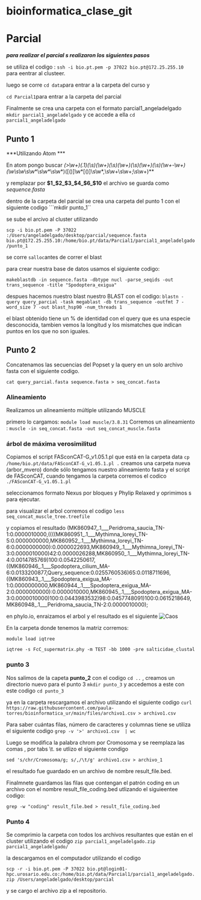 # bioinformatica_clase_git
# Parcial

***para realizar el parcial s realizaron los siguientes pasos***

se utiliza el codigo :
```ssh -i bio.pt.pem -p 37022 bio.pt@172.25.255.10``` para eentrar al clusteer.

luego se corre ```cd data```para entrar a la carpeta del curso y

```cd Parcial1```para entrar a la carpeta del parcial

Finalmente se crea una carpeta con el formato parcial1_angeladelgado ```mkdir parcial1_angeladelgado``` y ce accede a ella ```cd parcial1_angeladelgado```

## Punto 1
***Utilizando Atom ***

En atom pongo buscar **(>\w+)(\.1)(\s)(\w+)(\s)(\w+)(\s)(\w+)(\s)(\w+-\w+) (\w*\s\w*\s\w*\s\w*\s\w*)([()]\w*[()]\s\w*,\s\w+\s\w+;\s\w+)** 

y remplazar por **$1_$2_$3_$4_$6_$10**
el archivo se guarda como *sequence.fasta*

dentro de la carpeta del parcial se crea una carpeta del punto 1 con el siguiente codigo 
```mkdir punto_1``

se sube el arcivo al cluster utilizando 

```scp -i bio.pt.pem -P 37022 :/Users/angeladelgado/desktop/parcial/sequence.fasta bio.pt@172.25.255.10:/home/bio.pt/data/Parcial1/parcial1_angeladelgado/punto_1```

se corre ```salloc```antes de correr el blast

para crear nuestra base de datos usamos el siguiente codigo:

```makeblastdb -in sequence.fasta -dbtype nucl -parse_seqids -out trans_sequence -title "Spodoptera_exigua"```

despues hacemos nuestro blast nuestro BLAST con el codigo:
```blastn -query query_parcial -task megablast -db trans_sequence -outfmt 7 -word_size 7 -out blast_hsp90 -num_threads 1```

el blast obtenido tiene un % de identidad con el query que es una especie desconocida, tambien vemos la longitud y los mismatches que indican puntos en los que no son iguales. 


## Punto 2
Concatenamos las secuencias del Popset y la query en un solo archivo fasta con el siguiente codigo.

```cat query_parcial.fasta sequence.fasta > seq_concat.fasta```

### Alineamiento
Realizamos un alineamiento múltiple utilizando MUSCLE 

primero lo cargamos: ```module load muscle/3.8.31```
Corremos un alineamiento :
```muscle -in seq_concat.fasta -out seq_concat_muscle.fasta```

### árbol de máxima verosimilitud 

 Copiamos el script FASconCAT-G_v1.05.1.pl que está en la carpeta data 
 ```cp  /home/bio.pt/data/FASconCAT-G_v1.05.1.pl .``` 
 creamos una carpeta nueva (arbor_mvero) donde sólo tengamos nuestro alineamiento fasta y el script de FASconCAT, cuando tengamos la carpeta corremos el codico
 ``` ./FASconCAT-G_v1.05.1.pl```

seleccionamos formato Nexus por bloques y Phylip Relaxed y oprimimos s para ejecutar. 

para visualizar el arbol corremos el codigo ```less seq_concat_muscle_tree.treefile```

y copiamos el resultado 
(MK860947_.1___Peridroma_saucia_TN-1:0.0000010000,((((MK860951_.1___Mythimna_loreyi_TN-5:0.0000000000,MK860952_.1___Mythimna_loreyi_TN-6:0.0000000000):0.0000022693,MK860949_.1___Mythimna_loreyi_TN-3:0.0000010000)42:0.0000026288,MK860950_.1___Mythimna_loreyi_TN-4:0.0014785769)100:0.0542250617,((MK860946_.1___Spodoptera_cilium_MA-6:0.0133200877,Query_sequence:0.0255760536)65:0.0118711696,((MK860943_.1___Spodoptera_exigua_MA-1:0.0000000000,MK860944_.1___Spodoptera_exigua_MA-2:0.0000000000):0.0000010000,MK860945_.1___Spodoptera_exigua_MA-3:0.0000010000)100:0.0443983532)98:0.0457748091)100:0.0615218649,MK860948_.1___Peridroma_saucia_TN-2:0.0000010000);

en phylo.io, enraizamos el arbol y el resultado es el siguiente 
![Caos](https://github.com/angeladv15/bioinformatica_clase_git/blob/main/Screen%20Shot%202023-04-14%20at%2012.48.26%20PM.png)

 
 
 
En la carpeta donde tenemos la matriz corremos:

```module load iqtree```

```iqtree -s FcC_supermatrix.phy -m TEST -bb 1000 -pre salticidae_clustal```



### punto 3

Nos salimos de la capeta **punto_2**  con el codigo ```cd ..``` , creamos un directorio nuevo para el punto 3 ```mkdir punto_3``` y accedemos a este con este codigo ```cd punto_3```

ya en la carpeta rescargamos el archivo utilizando el siguiente codigo ```curl https://raw.githubusercontent.com/paula-torres/bioinformatica_ur/main/files/archivo1.csv > archivo1.csv```

Para saber cuántas filas, número de caracteres y columnas tiene se utiliza el siguiente codigo ```grep -v '>' archivo1.csv  | wc```

Luego se modifica la palabra chrom por Cromosoma y se reemplaza las comas , por tabs \t.  se utlizo el siguiente condigo 
 
 ```sed 's/chr/Cromosoma/g; s/,/\t/g' archivo1.csv > archivo_1```

el resultado fue guardado en un archivo de nombre result_file.bed.

Finalmnete guardamos las filas que contengan el patrón coding en un archivo con el nombre result_file_coding.bed utlizando el siguieentee codigo:

```grep -w "coding" result_file.bed > result_file_coding.bed```

### Punto 4

Se comprimio la carpeta con todos los archivos resultantes que están en el cluster utilizando el codigo 
```zip parcial1_angeladelgado.zip parcial1_angeladelgado/```

la descargamos en el computador utilizando el codigo 

```scp -r -i bio.pt.pem -P 37022 bio.pt@login01-hpc.urosario.edu.co:/home/bio.pt/data/Parcial1/parcial1_angeladelgado.zip /Users/angeladelgado/desktop/parcial```

y se cargo el archivo zip a el  repositorio.







